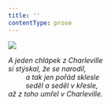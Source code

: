 ```yaml
---
title: ''
contentType: prose
---
```


![](../Images/037.jpg)

_A jeden chlápek z Charleville  
si stýskal, že se narodil,  
         a tak jen pořád sklesle  
         seděl a seděl v křesle,  
až z toho umřel v Charleville._
